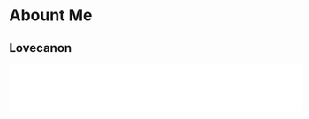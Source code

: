# Abount Me

## Lovecanon


<div style="text-align:center">
    <iframe frameborder="no" border="0" marginwidth="0" marginheight="0" width=530 height=86 src="//music.163.com/outchain/player?type=2&id=1369264662&auto=1&height=66"></iframe>
</div>
